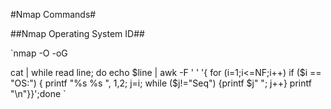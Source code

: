 #Nmap Commands#

##Nmap Operating System ID##

`nmap -O -oG <output file>

cat <output file> | while read line; do echo $line | awk -F ' ' '{ for (i=1;i<=NF;i++) if ($i == "OS:") { printf "%s %s ", $1,$2; j=i; while ($j!="Seq") {printf $j" "; j++} printf "\n"}}';done
`

